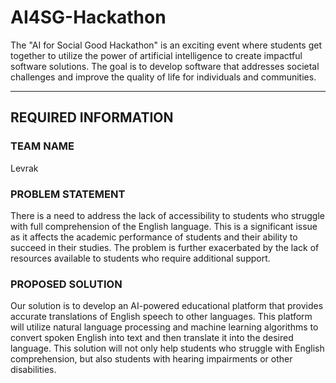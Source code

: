 # AI4SG-Hackathon
The "AI for Social Good Hackathon" is an exciting event where students get together to utilize the power of artificial intelligence to create impactful software solutions. The goal is to develop software that addresses societal challenges and improve the quality of life for individuals and communities. 

-------------------------------------------------------------------------------------
 REQUIRED INFORMATION 
-------------------------------------------------------------------------------------


### TEAM NAME
Levrak


### PROBLEM STATEMENT
There is a need to address the lack of accessibility to students who struggle with full comprehension of the English language. This is a significant issue as it affects the academic performance of students and their ability to succeed in their studies. The problem is further exacerbated by the lack of resources available to students who require additional support.



### PROPOSED SOLUTION
Our solution is to develop an AI-powered educational platform that provides accurate translations of English speech to other languages. This platform will utilize natural language processing and machine learning algorithms to convert spoken English into text and then translate it into the desired language. This solution will not only help students who struggle with English comprehension, but also students with hearing impairments or other disabilities.